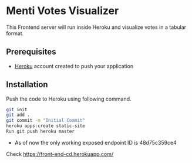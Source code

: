# Menti Votes Visualizer

This Frontend server will run inside Heroku and visualize votes in a tabular format. 


## Prerequisites

- [Heroku](https://www.heroku.com/) account created to push your application 

## Installation

Push the code to Heroku using following command. 


```sh
git init
git add .
git commit -m "Initial Commit"
heroku apps:create static-site
Run git push heroku master
```


* As of now the only working exposed endpoint ID is 48d75c359ce4

Check https://front-end-cd.herokuapp.com/ 